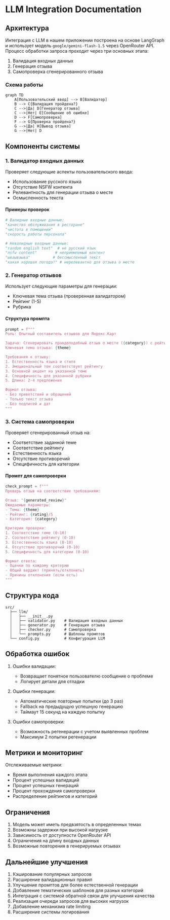 # LLM Integration Documentation

## Архитектура

Интеграция с LLM в нашем приложении построена на основе LangGraph и использует модель `google/gemini-flash-1.5` через OpenRouter API. Процесс обработки запроса проходит через три основных этапа:

1. Валидация входных данных
2. Генерация отзыва
3. Самопроверка сгенерированного отзыва

### Схема работы

```mermaid
graph TD
    A[Пользовательский ввод] --> B[Валидатор]
    B --> C{Валидация пройдена?}
    C -->|Да| D[Генератор отзыва]
    C -->|Нет| E[Сообщение об ошибке]
    D --> F[Самопроверка]
    F --> G{Проверка пройдена?}
    G -->|Да| H[Вывод отзыва]
    G -->|Нет| D
```

## Компоненты системы

### 1. Валидатор входных данных

Проверяет следующие аспекты пользовательского ввода:
- Использование русского языка
- Отсутствие NSFW контента
- Релевантность для генерации отзыва о месте
- Осмысленность текста

#### Примеры проверок

```python
# Валидные входные данные:
"качество обслуживания в ресторане"
"чистота в помещении"
"скорость работы персонала"

# Невалидные входные данные:
"random english text"  # не русский язык
"nsfw content"        # неприемлемый контент
"ываываыва"          # бессмысленный текст
"какая хорошая погода!" # нерелевантно для отзыва о месте
```

### 2. Генератор отзывов

Использует следующие параметры для генерации:
- Ключевая тема отзыва (проверенная валидатором)
- Рейтинг (1-5)
- Рубрика

#### Структура промпта

```python
prompt = f"""
Роль: Опытный составитель отзывов для Яндекс.Карт

Задача: Сгенерировать правдоподобный отзыв о месте ({category}) с рейтингом {rating}/5.
Ключевая тема отзыва: {theme}

Требования к отзыву:
1. Естественность языка и стиля
2. Эмоциональный тон соответствует рейтингу
3. Основной акцент на указанной теме
4. Специфичность для указанной рубрики
5. Длина: 2-4 предложения

Формат отзыва:
- Без приветствий и обращений
- Только текст отзыва
- Без подписей и дат
"""
```

### 3. Система самопроверки

Проверяет сгенерированный отзыв на:
- Соответствие заданной теме
- Соответствие рейтингу
- Естественность языка
- Отсутствие противоречий
- Специфичность для категории

#### Промпт для самопроверки

```python
check_prompt = f"""
Проверь отзыв на соответствие требованиям:

Отзыв: "{generated_review}"
Ожидаемые параметры:
- Тема: {theme}
- Рейтинг: {rating}/5
- Категория: {category}

Критерии проверки:
1. Соответствие теме (0-10)
2. Соответствие рейтингу (0-10)
3. Естественность языка (0-10)
4. Отсутствие противоречий (0-10)
5. Специфичность для категории (0-10)

Формат ответа:
- Оценки по каждому критерию
- Общий вердикт (принять/отклонить)
- Причины отклонения (если есть)
"""
```

## Структура кода

```
src/
  ├── llm/
  │   ├── __init__.py
  │   ├── validator.py    # Валидация входных данных
  │   ├── generator.py    # Генерация отзыва
  │   ├── checker.py      # Самопроверка
  │   └── prompts.py      # Шаблоны промптов
  └── config.py           # Конфигурация LLM
```

## Обработка ошибок

1. Ошибки валидации:
   - Возвращает понятное пользователю сообщение о проблеме
   - Логирует детали для отладки

2. Ошибки генерации:
   - Автоматические повторные попытки (до 3 раз)
   - Fallback на предыдущую успешную генерацию
   - Таймаут 15 секунд на каждую попытку

3. Ошибки самопроверки:
   - Возможность регенерации с учетом выявленных проблем
   - Максимум 2 попытки регенерации

## Метрики и мониторинг

Отслеживаемые метрики:
- Время выполнения каждого этапа
- Процент успешных валидаций
- Процент успешных генераций
- Процент прохождения самопроверки
- Распределение рейтингов и категорий

## Ограничения

1. Модель может иметь предвзятость в определенных темах
2. Возможны задержки при высокой нагрузке
3. Зависимость от доступности OpenRouter API
4. Ограничения на длину входных данных
5. Возможные повторения в генерируемых отзывах

## Дальнейшие улучшения

1. Кэширование популярных запросов
2. Расширение валидационных правил
3. Улучшение промптов для более естественной генерации
4. Добавление тематических шаблонов для разных категорий
5. Интеграция с системой обратной связи для улучшения качества
6. Реализация очереди запросов для высоких нагрузок
7. Добавление механизма rate limiting
8. Расширение системы логирования

